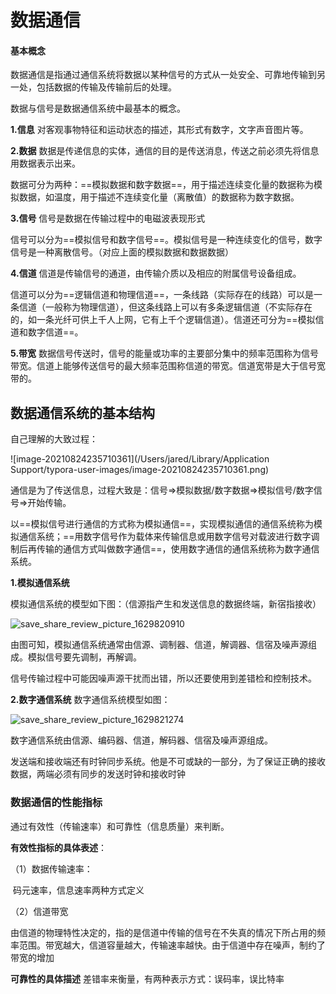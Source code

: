 # 数据通信

#### 基本概念

数据通信是指通过通信系统将数据以某种信号的方式从一处安全、可靠地传输到另一处，包括数据的传输及传输前后的处理。

数据与信号是数据通信系统中最基本的概念。

**1.信息**
对客观事物特征和运动状态的描述，其形式有数字，文字声音图片等。

**2.数据**
数据是传递信息的实体，通信的目的是传送消息，传送之前必须先将信息用数据表示出来。

数据可分为两种：==模拟数据和数字数据==，用于描述连续变化量的数据称为模拟数据，如温度，用于描述不连续变化量（离散值）的数据称为数字数据。

**3.信号**
信号是数据在传输过程中的电磁波表现形式

信号可以分为==模拟信号和数字信号==。模拟信号是一种连续变化的信号，数字信号是一种离散信号。（对应上面的模拟数据和数据数据）

**4.信道**
信道是传输信号的通道，由传输介质以及相应的附属信号设备组成。

信道可以分为==逻辑信道和物理信道==，一条线路（实际存在的线路）可以是一条信道（一般称为物理信道），但这条线路上可以有多条逻辑信道（不实际存在的，如一条光纤可供上千人上网，它有上千个逻辑信道）。信道还可分为==模拟信道和数字信道==。

**5.带宽**
数据信号传送时，信号的能量或功率的主要部分集中的频率范围称为信号带宽。信道上能够传送信号的最大频率范围称信道的带宽。信道宽带是大于信号宽带的。



## 数据通信系统的基本结构

自己理解的大致过程：

![image-20210824235710361](/Users/jared/Library/Application Support/typora-user-images/image-20210824235710361.png)

通信是为了传送信息，过程大致是：信号=>模拟数据/数字数据=>模拟信号/数字信号=>开始传输。

以==模拟信号进行通信的方式称为模拟通信==，实现模拟通信的通信系统称为模拟通信系统；==用数字信号作为载体来传输信息或用数字信号对载波进行数字调制后再传输的通信方式叫做数字通信==，使用数字通信的通信系统称为数字通信系统。



**1.模拟通信系统**

模拟通信系统的模型如下图：（信源指产生和发送信息的数据终端，新宿指接收）

![save_share_review_picture_1629820910](/Users/jared/Downloads/save_share_review_picture_1629820910.jpeg)

由图可知，模拟通信系统通常由信源、调制器、信道，解调器、信宿及噪声源组成。模拟信号要先调制，再解调。

信号传输过程中可能因噪声源干扰而出错，所以还要使用到差错检和控制技术。

**2.数字通信系统**
数字通信系统模型如图：

![save_share_review_picture_1629821274](/Users/jared/Downloads/save_share_review_picture_1629821274.jpeg)

数字通信系统由信源、编码器、信道，解码器、信宿及噪声源组成。

发送端和接收端还有时钟同步系统。他是不可或缺的一部分，为了保证正确的接收数据，两端必须有同步的发送时钟和接收时钟



### 数据通信的性能指标

通过有效性（传输速率）和可靠性（信息质量）来判断。

**有效性指标的具体表述**：

（1）数据传输速率：

​		码元速率，信息速率两种方式定义

（2）信道带宽

​		由信道的物理特性决定的，指的是信道中传输的信号在不失真的情况下所占用的频率范围。带宽越大，信道容量越大，传输速率越快。由于信道中存在噪声，制约了带宽的增加

**可靠性的具体描述**
		差错率来衡量，有两种表示方式：误码率，误比特率
